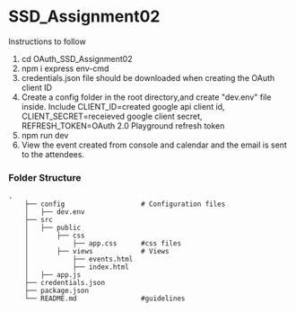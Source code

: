 # SSD_Assignment02

Instructions to follow

1) cd OAuth_SSD_Assignment02
2) npm i express env-cmd
3) credentials.json file should be downloaded when creating the OAuth client ID
4) Create a config folder in the root directory,and create "dev.env" file inside. 
   Include CLIENT_ID=created google api client id, 
   CLIENT_SECRET=receieved google client secret,
   REFRESH_TOKEN=OAuth 2.0 Playground refresh token
5) npm run dev
6) View the event created from console and calendar and the email is sent to the attendees.

### Folder Structure
```
.
    ├── config                   # Configuration files 
    │   ├── dev.env          
    ├── src   
    │   ├── public               
    │       ├── css 
    │           ├── app.css      #css files
    │       ├── views            # Views
    │           ├── events.html   
    │           ├── index.html
    │   ├── app.js 
    ├── credentials.json
    ├── package.json
    └── README.md                #guidelines
